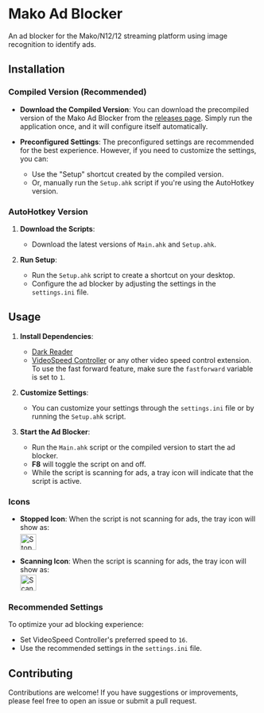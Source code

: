 # Mako Ad Blocker

An ad blocker for the Mako/N12/12 streaming platform using image recognition to identify ads.

## Installation

### Compiled Version (Recommended)

- **Download the Compiled Version**: You can download the precompiled version of the Mako Ad Blocker from the [releases page](https://github.com/TheNave8or/mako-ad-blocker/releases). Simply run the application once, and it will configure itself automatically.

- **Preconfigured Settings**: The preconfigured settings are recommended for the best experience. However, if you need to customize the settings, you can:
  - Use the "Setup" shortcut created by the compiled version.
  - Or, manually run the `Setup.ahk` script if you're using the AutoHotkey version.

### AutoHotkey Version

1. **Download the Scripts**:
   - Download the latest versions of `Main.ahk` and `Setup.ahk`.

2. **Run Setup**:
   - Run the `Setup.ahk` script to create a shortcut on your desktop.
   - Configure the ad blocker by adjusting the settings in the `settings.ini` file.

## Usage

1. **Install Dependencies**:
   - [Dark Reader](https://darkreader.org/)
   - [VideoSpeed Controller](https://github.com/igrigorik/videospeed) or any other video speed control extension. To use the fast forward feature, make sure the `fastforward` variable is set to `1`.

2. **Customize Settings**:
   - You can customize your settings through the `settings.ini` file or by running the `Setup.ahk` script.

3. **Start the Ad Blocker**:
   - Run the `Main.ahk` script or the compiled version to start the ad blocker.
   - **F8** will toggle the script on and off.
   - While the script is scanning for ads, a tray icon will indicate that the script is active.

### Icons

- **Stopped Icon**: When the script is not scanning for ads, the tray icon will show as:
  <br><img src="stopped.ico" alt="Stopped Icon" width="32" height="32" style="vertical-align: middle; margin-top: 5px;">

- **Scanning Icon**: When the script is scanning for ads, the tray icon will show as:
  <br><img src="scanning.ico" alt="Scanning Icon" width="32" height="32" style="vertical-align: middle; margin-top: 2px;">

### Recommended Settings

To optimize your ad blocking experience:
- Set VideoSpeed Controller's preferred speed to `16`.
- Use the recommended settings in the `settings.ini` file.

## Contributing

Contributions are welcome! If you have suggestions or improvements, please feel free to open an issue or submit a pull request.
